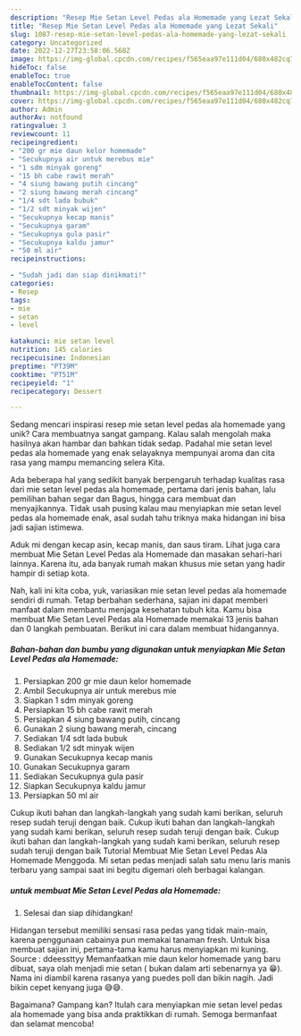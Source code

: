 ```yaml
---
description: "Resep Mie Setan Level Pedas ala Homemade yang Lezat Sekali"
title: "Resep Mie Setan Level Pedas ala Homemade yang Lezat Sekali"
slug: 1087-resep-mie-setan-level-pedas-ala-homemade-yang-lezat-sekali
category: Uncategorized
date: 2022-12-27T23:58:06.568Z
image: https://img-global.cpcdn.com/recipes/f565eaa97e111d04/680x482cq70/mie-setan-level-pedas-ala-homemade-foto-resep-utama.jpg
hideToc: false
enableToc: true
enableTocContent: false
thumbnail: https://img-global.cpcdn.com/recipes/f565eaa97e111d04/680x482cq70/mie-setan-level-pedas-ala-homemade-foto-resep-utama.jpg
cover: https://img-global.cpcdn.com/recipes/f565eaa97e111d04/680x482cq70/mie-setan-level-pedas-ala-homemade-foto-resep-utama.jpg
author: Admin
authorAv: notfound
ratingvalue: 3
reviewcount: 11
recipeingredient:
- "200 gr mie daun kelor homemade"
- "Secukupnya air untuk merebus mie"
- "1 sdm minyak goreng"
- "15 bh cabe rawit merah"
- "4 siung bawang putih cincang"
- "2 siung bawang merah cincang"
- "1/4 sdt lada bubuk"
- "1/2 sdt minyak wijen"
- "Secukupnya kecap manis"
- "Secukupnya garam"
- "Secukupnya gula pasir"
- "Secukupnya kaldu jamur"
- "50 ml air"
recipeinstructions:

- "Sudah jadi dan siap dinikmati!"
categories:
- Resep
tags:
- mie
- setan
- level

katakunci: mie setan level 
nutrition: 145 calories
recipecuisine: Indonesian
preptime: "PT39M"
cooktime: "PT51M"
recipeyield: "1"
recipecategory: Dessert

---
```





Sedang mencari inspirasi resep mie setan level pedas ala homemade yang unik? Cara membuatnya sangat gampang. Kalau salah mengolah maka hasilnya akan hambar dan bahkan tidak sedap. Padahal mie setan level pedas ala homemade yang enak selayaknya mempunyai aroma dan cita rasa yang mampu memancing selera Kita.





Ada beberapa hal yang sedikit banyak berpengaruh terhadap kualitas rasa dari mie setan level pedas ala homemade, pertama dari jenis bahan, lalu pemilihan bahan segar dan Bagus, hingga cara membuat dan menyajikannya. Tidak usah pusing kalau mau menyiapkan mie setan level pedas ala homemade enak,      asal sudah tahu triknya maka hidangan ini bisa jadi sajian istimewa.














Aduk mi dengan kecap asin, kecap manis, dan saus tiram. Lihat juga cara membuat Mie Setan Level Pedas ala Homemade dan masakan sehari-hari lainnya. Karena itu, ada banyak rumah makan khusus mie setan yang hadir hampir di setiap kota.






Nah, kali ini kita coba, yuk, variasikan mie setan level pedas ala homemade sendiri di rumah. Tetap berbahan sederhana, sajian ini dapat memberi manfaat dalam membantu menjaga kesehatan tubuh kita. Kamu bisa membuat Mie Setan Level Pedas ala Homemade memakai 13 jenis bahan dan 0 langkah pembuatan. Berikut ini cara dalam membuat hidangannya.

<!--inarticleads1-->

##### Bahan-bahan dan bumbu yang digunakan untuk menyiapkan Mie Setan Level Pedas ala Homemade:

1. Persiapkan 200 gr mie daun kelor homemade
1. Ambil Secukupnya air untuk merebus mie
1. Siapkan 1 sdm minyak goreng
1. Persiapkan 15 bh cabe rawit merah
1. Persiapkan 4 siung bawang putih, cincang
1. Gunakan 2 siung bawang merah, cincang
1. Sediakan 1/4 sdt lada bubuk
1. Sediakan 1/2 sdt minyak wijen
1. Gunakan Secukupnya kecap manis
1. Gunakan Secukupnya garam
1. Sediakan Secukupnya gula pasir
1. Siapkan Secukupnya kaldu jamur
1. Persiapkan 50 ml air


Cukup ikuti bahan dan langkah-langkah yang sudah kami berikan, seluruh resep sudah teruji dengan baik. Cukup ikuti bahan dan langkah-langkah yang sudah kami berikan, seluruh resep sudah teruji dengan baik. Cukup ikuti bahan dan langkah-langkah yang sudah kami berikan, seluruh resep sudah teruji dengan baik Tutorial Membuat Mie Setan Level Pedas Ala Homemade Menggoda. Mi setan pedas menjadi salah satu menu laris manis terbaru yang sampai saat ini begitu digemari oleh berbagai kalangan. 

<!--inarticleads2-->

#####  untuk membuat Mie Setan Level Pedas ala Homemade:


1. Selesai dan siap dihidangkan!

Hidangan tersebut memiliki sensasi rasa pedas yang tidak main-main, karena penggunaan cabainya pun memakai tanaman fresh. Untuk bisa membuat sajian ini, pertama-tama kamu harus menyiapkan mi kuning. Source : ddeessttyy Memanfaatkan mie daun kelor homemade yang baru dibuat, saya olah menjadi mie setan ( bukan dalam arti sebenarnya ya 😁). Nama ini diambil karena rasanya yang puedes poll dan bikin nagih. Jadi bikin cepet kenyang juga 😅😅. 

Bagaimana? Gampang kan? Itulah cara menyiapkan mie setan level pedas ala homemade yang bisa anda praktikkan di rumah. Semoga bermanfaat dan selamat mencoba!
